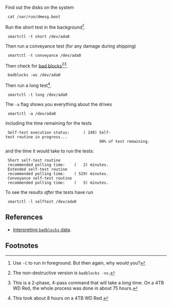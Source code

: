 Find out the disks on the system

` cat /var/run/dmesg.boot`

Run the short test in the background[^1].

` smartctl -t short /dev/ada0`

Then run a conveyance test (for any damage during shipping)

` smartctl -t conveyance /dev/ada0`

Then check for [bad
blocks](https://wiki.archlinux.org/index.php/Badblocks)[^2][^3].

` badblocks -ws /dev/ada0`

Then run a long test[^4].

` smartctl -t long /dev/ada0`

The `-a` flag shows you everything about the drives

` smartctl -a /dev/ada0`

including the time remaining for the tests

` Self-test execution status:      ( 249) Self-test routine in progress...`  
`                                         90% of test remaining.`

and the time it would take to run the tests:

` Short self-test routine`  
` recommended polling time:    (   2) minutes.`  
` Extended self-test routine`  
` recommended polling time:    ( 529) minutes.`  
` Conveyance self-test routine`  
` recommended polling time:    (   5) minutes.`

To see the results *after* the tests have run

` smartctl -l selftest /dev/ada0`

References
----------

-   [Interpreting `badblocks`
    data](https://forums.freenas.org/index.php?threads/interpreting-badblocks-output.27421/).

Footnotes
---------

[^1]: Use `-C` to run in foreground. But then again, why would you?

[^2]: The non-destructive version is `badblocks -ns`.

[^3]: This is a 2-phase, 4-pass command that will take a *long* time. On
    a 4TB WD Red, the whole process was done in about 75 hours.

[^4]: This took about 8 hours on a 4TB WD Red.
